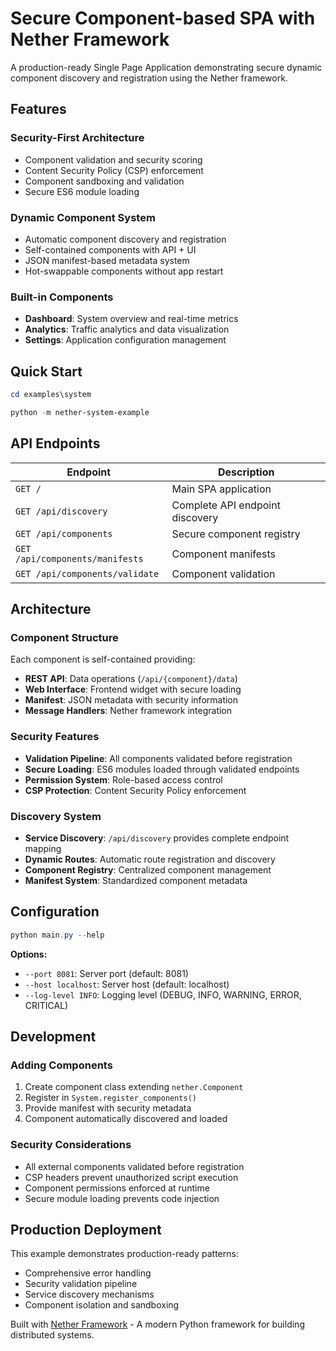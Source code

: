 # Secure Component-based SPA with Nether Framework

A production-ready Single Page Application demonstrating secure dynamic component discovery and registration using the Nether framework.

## Features

### Security-First Architecture

- Component validation and security scoring
- Content Security Policy (CSP) enforcement
- Component sandboxing and validation
- Secure ES6 module loading

### Dynamic Component System

- Automatic component discovery and registration
- Self-contained components with API + UI
- JSON manifest-based metadata system
- Hot-swappable components without app restart

### Built-in Components

- **Dashboard**: System overview and real-time metrics
- **Analytics**: Traffic analytics and data visualization
- **Settings**: Application configuration management

## Quick Start

```powershell
cd examples\system
```

```powershell
python -m nether-system-example
```

## API Endpoints

| Endpoint | Description |
|----------|-------------|
| `GET /` | Main SPA application |
| `GET /api/discovery` | Complete API endpoint discovery |
| `GET /api/components` | Secure component registry |
| `GET /api/components/manifests` | Component manifests |
| `GET /api/components/validate` | Component validation |

## Architecture

### Component Structure

Each component is self-contained providing:

- **REST API**: Data operations (`/api/{component}/data`)
- **Web Interface**: Frontend widget with secure loading
- **Manifest**: JSON metadata with security information
- **Message Handlers**: Nether framework integration

### Security Features

- **Validation Pipeline**: All components validated before registration
- **Secure Loading**: ES6 modules loaded through validated endpoints
- **Permission System**: Role-based access control
- **CSP Protection**: Content Security Policy enforcement

### Discovery System

- **Service Discovery**: `/api/discovery` provides complete endpoint mapping
- **Dynamic Routes**: Automatic route registration and discovery
- **Component Registry**: Centralized component management
- **Manifest System**: Standardized component metadata

## Configuration

```powershell
python main.py --help
```

**Options:**

- `--port 8081`: Server port (default: 8081)
- `--host localhost`: Server host (default: localhost)
- `--log-level INFO`: Logging level (DEBUG, INFO, WARNING, ERROR, CRITICAL)

## Development

### Adding Components

1. Create component class extending `nether.Component`
2. Register in `System.register_components()`
3. Provide manifest with security metadata
4. Component automatically discovered and loaded

### Security Considerations

- All external components validated before registration
- CSP headers prevent unauthorized script execution
- Component permissions enforced at runtime
- Secure module loading prevents code injection

## Production Deployment

This example demonstrates production-ready patterns:

- Comprehensive error handling
- Security validation pipeline
- Service discovery mechanisms
- Component isolation and sandboxing

Built with [Nether Framework](https://github.com/wavelet-space/nether) - A modern Python framework for building distributed systems.
